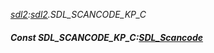 _[sdl2](../../modules/sdl2/sdl2-module.md):[sdl2](../../modules/sdl2/sdl2-module.md).SDL\_SCANCODE\_KP\_C_
##### Const SDL\_SCANCODE\_KP\_C:[SDL_Scancode](../../modules/sdl2/sdl2-sdl_scancode.md)
